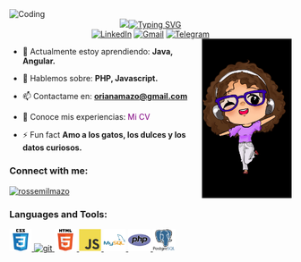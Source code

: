  <img align="right" alt="Coding" width="900" src="https://github.com/OriDango/OriDango/blob/main/%C2%A1Hola!%20Yo%20soy%20Rossemil%20Oriana.png">

<div>
    <div align=center>
       <a href="https://git.io/typing-svg"><img src="<a href="https://git.io/typing-svg"><img src="https://readme-typing-svg.herokuapp.com?font=+Playfair+Display&pause=1000&color=D22BE6F1&center=true&width=500&lines=Ingeriera+en+Inform%C3%A1tica+%F0%9F%8E%93;Auditoria+de+Sistemas+Informaticos%F0%9F%93%93%F0%9F%93%9D;Developer+%F0%9F%92%BB;Ciberseguridad+%F0%9F%94%92%F0%9F%92%BE" alt="Typing SVG" /></a>
    </div>
    <div align=center>
        <a href="https://www.linkedin.com/in/rossemilmazo/" target="_blank"><img src="https://img.shields.io/badge/LinkedIn-0077B5?style=for-the-badge&logo=linkedin&logoColor=white" alt="LinkedIn" /></a>
        <a href="mailto:orianamazo@gmail.com" target="_blank"><img src="https://img.shields.io/badge/Gmail-D14836?style=for-the-badge&logo=gmail&logoColor=white" alt="Gmail" /></a>
        <a href="https://t.me/Oridango"><img src="https://img.shields.io/badge/Telegram-2CA5E0?style=for-the-badge&logo=telegram&logoColor=white](https://img.shields.io/badge/Telegram-2CA5E0?style=for-the-badge&logo=telegram&logoColor=white)" alt="Telegram" /></a>
    </div>
    <img align="right" alt="Coding" width="160" src="https://github.com/OriDango/OriDango/blob/main/AvatarOridango.gif">
       
- 🌱 Actualmente estoy aprendiendo: **Java, Angular.**

- 💬 Hablemos sobre: **PHP, Javascript.**

- 📫 Contactame en: **orianamazo@gmail.com**

- 📄 Conoce mis experiencias:
    <a href="https://drive.google.com/file/d/1upRv3mC0bAZP_g2WzftZNcz9DNL0VZ1O/view?usp=drive_link" target="_blank" style="text-decoration: none; color: purple; ">Mi CV</a>

- ⚡ Fun fact **Amo a los gatos, los dulces y los datos curiosos.**
    </div>
   
<h3 align="left">Connect with me:</h3>
<p align="left">
<a href="https://linkedin.com/in/rossemilmazo" target="blank"><img align="center" src="https://raw.githubusercontent.com/rahuldkjain/github-profile-readme-generator/master/src/images/icons/Social/linked-in-alt.svg" alt="rossemilmazo" height="30" width="40" /></a>
</p>

<h3 align="left">Languages and Tools:</h3>
<p align="left"> <a href="https://www.w3schools.com/css/" target="_blank" rel="noreferrer"> <img src="https://raw.githubusercontent.com/devicons/devicon/master/icons/css3/css3-original-wordmark.svg" alt="css3" width="40" height="40"/> </a> <a href="https://git-scm.com/" target="_blank" rel="noreferrer"> <img src="https://www.vectorlogo.zone/logos/git-scm/git-scm-icon.svg" alt="git" width="40" height="40"/> </a> <a href="https://www.w3.org/html/" target="_blank" rel="noreferrer"> <img src="https://raw.githubusercontent.com/devicons/devicon/master/icons/html5/html5-original-wordmark.svg" alt="html5" width="40" height="40"/> </a> <a href="https://developer.mozilla.org/en-US/docs/Web/JavaScript" target="_blank" rel="noreferrer"> <img src="https://raw.githubusercontent.com/devicons/devicon/master/icons/javascript/javascript-original.svg" alt="javascript" width="40" height="40"/> </a> <a href="https://www.mysql.com/" target="_blank" rel="noreferrer"> <img src="https://raw.githubusercontent.com/devicons/devicon/master/icons/mysql/mysql-original-wordmark.svg" alt="mysql" width="40" height="40"/> </a> <a href="https://www.php.net" target="_blank" rel="noreferrer"> <img src="https://raw.githubusercontent.com/devicons/devicon/master/icons/php/php-original.svg" alt="php" width="40" height="40"/> </a> <a href="https://www.postgresql.org" target="_blank" rel="noreferrer"> <img src="https://raw.githubusercontent.com/devicons/devicon/master/icons/postgresql/postgresql-original-wordmark.svg" alt="postgresql" width="40" height="40"/> </a> </p>
